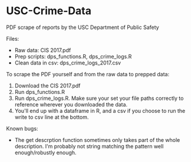 # USC-Crime-Data
PDF scrape of reports by the USC Department of Public Safety

Files:

- Raw data: CIS 2017.pdf
- Prep scripts: dps_functions.R, dps_crime_logs.R
- Clean data in csv: dps_crime_logs_2017.csv


To scrape the PDF yourself and from the raw data to prepped data:

1. Download the CIS 2017.pdf
2. Run dps_functions.R
3. Run dps_crime_logs.R. Make sure your set your file paths correctly to reference wherever you downloaded the data.
4. You'll end up with a dataframe in R, and a csv if you choose to run the write to csv line at the bottom.

Known bugs:
- The get descrption function sometimes only takes part of the whole description. I'm probably not string matching the pattern well enough/robustly enough.
